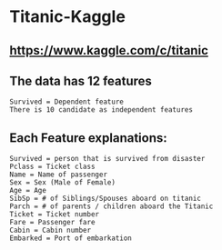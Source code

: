 # Titanic-Kaggle

## https://www.kaggle.com/c/titanic

## The data has 12 features

    Survived = Dependent feature
    There is 10 candidate as independent features

## Each Feature explanations:

    Survived = person that is survived from disaster
    Pclass = Ticket class
    Name = Name of passenger
    Sex = Sex (Male of Female)
    Age = Age
    SibSp = # of Siblings/Spouses aboard on titanic
    Parch = # of parents / children aboard the Titanic
    Ticket = Ticket number
    Fare = Passenger fare
    Cabin = Cabin number
    Embarked = Port of embarkation

